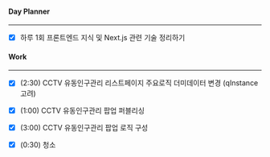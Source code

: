
#### Day Planner
---
- [x] 하루 1회 프론트엔드 지식 및 Next.js 관련 기술 정리하기


#### Work
---
- [x] (2:30) CCTV 유동인구관리 리스트페이지 주요로직 더미데이터 변경 (qInstance 고려)
- [x] (1:00) CCTV 유동인구관리 팝업 퍼블리싱
- [x] (3:00) CCTV 유동인구관리 팝업 로직 구성
- [x] (0:30) 청소

